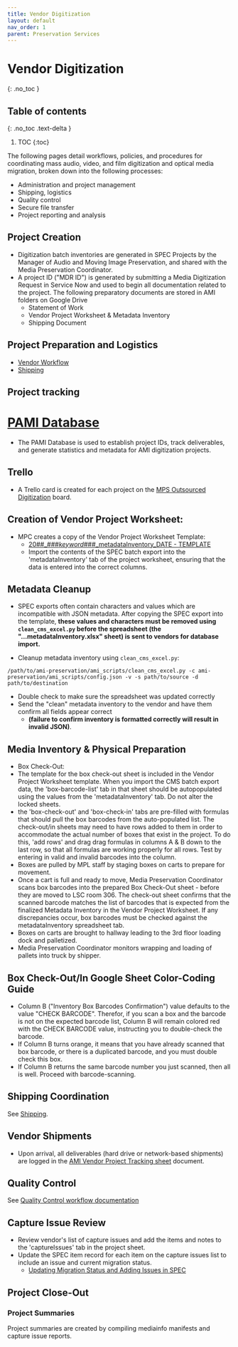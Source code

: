 ```yaml
---
title: Vendor Digitization
layout: default
nav_order: 1
parent: Preservation Services
---
```


# Vendor Digitization
{: .no_toc }

## Table of contents
{: .no_toc .text-delta }

1. TOC
{:toc}

The following pages detail workflows, policies, and procedures for coordinating mass audio, video, and film digitization and optical media migration, broken down into the following processes:

* Administration and project management
* Shipping, logistics
* Quality control
* Secure file transfer
* Project reporting and analysis

## Project Creation
* Digitization batch inventories are generated in SPEC Projects by the Manager of Audio and Moving Image Preservation, and shared with the Media Preservation Coordinator.
* A project ID ("MDR ID") is generated by submitting a Media Digitization Request in Service Now and used to begin all documentation related to the project. The following preparatory documents are stored in AMI folders on Google Drive
  * Statement of Work
  * Vendor Project Worksheet & Metadata Inventory
  * Shipping Document

## Project Preparation and Logistics
* [Vendor Workflow](https://nypl.github.io/ami-preservation/pages/contractDigitization/vendor-workflow.html)
* [Shipping](https://nypl.github.io/ami-preservation/pages/shipping.html)

## Project tracking
  # [PAMI Database](pami-database)
  * The PAMI Database is used to establish project IDs, track deliverables, and generate statistics and metadata for AMI digitization projects.

  ## Trello
  * A Trello card is created for each project on the [MPS Outsourced Digitization](https://trello.com/b/F57dfPzd/nypl-ami-vendor-labs) board.


## Creation of Vendor Project Worksheet:
* MPC creates a copy of the Vendor Project Worksheet Template:
  * [20##_###_keyword_###_metadataInventory_DATE - TEMPLATE](https://docs.google.com/spreadsheets/d/1IaWGYeKfHa6YcWiHXGkfQ1wMFL8oqu6SmpeKbPMjZV4/edit?usp=sharing)
  * Import the contents of the SPEC batch export into the 'metadataInventory' tab of the project worksheet, ensuring that the data is entered into the correct columns.

## Metadata Cleanup
  * SPEC exports often contain characters and values which are incompatible with JSON metadata. After copying the SPEC export into the template, **these values and characters must be removed using ```clean_cms_excel.py```  before the spreadsheet (the "...metadataInventory.xlsx" sheet) is sent to vendors for database import.**

  * Cleanup metadata inventory using ```clean_cms_excel.py```:
    
  ```
  /path/to/ami-preservation/ami_scripts/clean_cms_excel.py -c ami-preservation/ami_scripts/config.json -v -s path/to/source -d path/to/destination 
  ```
* Double check to make sure the spreadsheet was updated correctly 
* Send the "clean" metadata inventory to the vendor and have them confirm all fields appear correct 
  * **(failure to confirm inventory is formatted correctly will result in invalid JSON)**.

## Media Inventory & Physical Preparation
  * Box Check-Out:
  * The template for the box check-out sheet is included in the Vendor Project Worksheet template. When you import the CMS batch export data, the 'box-barcode-list' tab in that sheet should be autopopulated using the values from the 'metadataInventory' tab. Do not alter the locked sheets.
  * the 'box-check-out' and 'box-check-in' tabs are pre-filled with formulas that should pull the box barcodes from the auto-populated list. The check-out/in sheets may need to have rows added to them in order to accommodate the actual number of boxes that exist in the project. To do this, 'add rows' and drag drag formulas in columns A & B down to the last row, so that all formulas are working properly for all rows. Test by entering in valid and invalid barcodes into the column.
  * Boxes are pulled by MPL staff by staging boxes on carts to prepare for movement.
  * Once a cart is full and ready to move, Media Preservation Coordinator scans box barcodes into the prepared Box Check-Out sheet - before they are moved to LSC room 306. The check-out sheet confirms that the scanned barcode matches the list of barcodes that is expected from the finalized Metadata Inventory in the Vendor Project Worksheet. If any discrepancies occur, box barcodes must be checked against the metadataInventory spreadsheet tab.
  * Boxes on carts are brought to hallway leading to the 3rd floor loading dock and palletized.
  * Media Preservation Coordinator monitors wrapping and loading of pallets into truck by shipper. 

## Box Check-Out/In Google Sheet Color-Coding Guide
* Column B ("Inventory Box Barcodes Confirmation") value defaults to the value "CHECK BARCODE". Therefor, if you scan a box and the barcode is not on the expected barcode list, Column B will remain colored red with the CHECK BARCODE value, instructing you to double-check the barcode.
* If Column B turns orange, it means that you have already scanned that box barcode, or there is a duplicated barcode, and you must double check this box.
* If Column B returns the same barcode number you just scanned, then all is well. Proceed with barcode-scanning.

## Shipping Coordination
See [Shipping](shipping).

## Vendor Shipments
* Upon arrival, all deliverables (hard drive or network-based shipments) are logged in the [AMI Vendor Project Tracking sheet](https://docs.google.com/spreadsheets/d/1ZeF6vGE1TqLnKaNjZFSIvjyKhYBt38nBcZDHyD_saPo/edit#gid=1908905860) document.

## Quality Control
See [Quality Control workflow documentation](quality-control)

## Capture Issue Review
* Review vendor's list of capture issues and add the items and notes to the 'captureIssues' tab in the project sheet.
* Update the SPEC item record for each item on the capture issues list to include an issue and current migration status.
  * [Updating Migration Status and Adding Issues in SPEC](https://nypl.github.io/ami-preservation/pages/preservationServices/dnc_doc.html)

## Project Close-Out
### Project Summaries
Project summaries are created by compiling mediainfo manifests and capture issue reports.



                                                                                                                                                                                                                                                                                                                                                        


                                                                                                                                                                                                                                                                                                                                                                                                                                                                                                                                                                                                                                         
